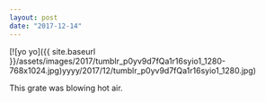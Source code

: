 ```yaml
---
layout: post
date: "2017-12-14"
---
```


[![yo yo]({{ site.baseurl }}/assets/images/2017/tumblr_p0yv9d7fQa1r16syio1_1280-768x1024.jpg)yyyy/2017/12/tumblr_p0yv9d7fQa1r16syio1_1280.jpg)

This grate was blowing hot air.
